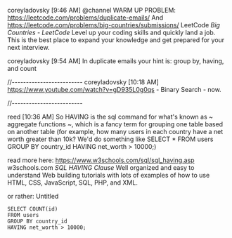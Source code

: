 coreyladovsky [9:46 AM]
@channel WARM UP PROBLEM: https://leetcode.com/problems/duplicate-emails/
And https://leetcode.com/problems/big-countries/submissions/
LeetCode
_Big Countries - LeetCode_
Level up your coding skills and quickly land a job. This is the best place to expand your knowledge and get prepared for your next interview.

coreyladovsky [9:54 AM]
In duplicate emails your hint is: group by, having, and count


//-------------------------
coreyladovsky [10:18 AM]
https://www.youtube.com/watch?v=gD935L0g0qs  - Binary Search - now.

//-------------------------

reed [10:36 AM]
So HAVING is the sql command for what's known as ~ aggregate functions ~, which is a fancy term for grouping one table based on another table (for example, how many users in each country have a net worth greater than 10k? We'd do something like SELECT * FROM users GROUP BY country_id HAVING net_worth > 10000;)

read more here: https://www.w3schools.com/sql/sql_having.asp
w3schools.com
_SQL HAVING Clause_
Well organized and easy to understand Web building tutorials with lots of examples of how to use HTML, CSS, JavaScript, SQL, PHP, and XML.

or rather:
Untitled
```
SELECT COUNT(id)
FROM users
GROUP BY country_id
HAVING net_worth > 10000;
```
